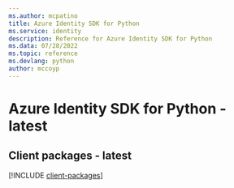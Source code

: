 ```yaml
---
ms.author: mcpatino
title: Azure Identity SDK for Python
ms.service: identity
description: Reference for Azure Identity SDK for Python
ms.data: 07/28/2022
ms.topic: reference
ms.devlang: python
author: mccoyp
---
```

# Azure Identity SDK for Python - latest

## Client packages - latest
[!INCLUDE [client-packages](identity-client-index.md)]
